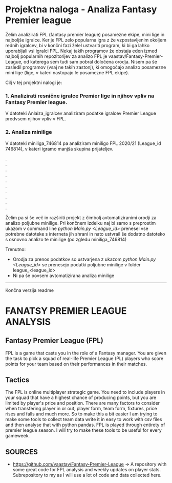 # Projektna naloga - Analiza Fantasy Premier league

Želim analizirati FPL (fantasy premier league) posamezne ekipe, mini lige in najboljše igralce. Ker je FPL  zelo popularna igra z že vzpostavljenim okoljem rednih igralcev, bi v končni fazi želel ustvariti program, ki bi ga lahko uporabljali vsi igralci FPL. Nekaj takih programov že obstaja eden izmed najbolj popularnih repozitorijev za analizo FPL je vaastav/Fantasy-Premier-League, od katerega sem tudi sam pobral določena orodja. Nisem pa še zasledil programov (vsaj ne takih zastonj), ki omogočajo analizo posamezne mini lige (lige, v kateri nastopajo le posamezne FPL ekipe).

Cilj v tej projektni nalogi je:
### 1. Analizirati resnične igralce Premier lige in njihov vpliv na Fantasy Premier league.

V datoteki Anlaiza_igralcev analiziram podatke igralcev Premier League predvsem njihov vpliv v FPL.

### 2. Analiza minilige

V datoteki miniliga_746814 pa analiziram miniligo FPL 2020/21 (League_id 746814), v kateri igramo manjša skupina prijateljev. 

.  
.  
.  
.  
.  
.  
.  
.  
.  
.  

Želim pa si še več in razširiti projekt  z čimbolj avtomatiziranimi orodji za analizo poljubne minilige. Pri končnem izdelku naj bi samo s preprostim ukazom v command line *python Main.py <League_id>* prenesel vse potrebne datoteke s interneta jih shrani in nato ustvrail še dodatno datoteko s osnovno analizo te minilige (po zgledu miniliga_746814)
 
Trenutno:
* Orodja za prenos podatkov so ustvarjena z ukazom *python Main.py <League_id>* se prenesejo podatki poljubne minilige v folder league_<league_id>
* Ni pa še povsem avtomatizirana analiza minilige
  

<hr>
Končna verzija readme    
  
# FANATSY PREMIER LEAGUE ANALYSIS

## Fantasy Premier League (FPL)
FPL is a game that casts you in the role of a Fantasy manager. You are given the task to pick a squad of real-life Premier League (PL) players who score points for your team based on their performances in their matches.

## Tactics
The FPL is online multiplayer strategic game. You need to include players in your squad that have a highest chance of producing points, but you are limited by player's price and position. There are many factors to consider when transfering player in or out, player form, team form, fixtures, price rises and falls and much more. So to make this a bit easier I am trying to make some tools to collect team data write it in easy to work with csv files and then analyse that with python pandas. FPL is played through entirety of premier league season. I will try to make these tools to be useful for every gameweek.

## SOURCES
 - https://github.com/vaastav/Fantasy-Premier-League  -> A repository with some great code for FPL analysis and weekly updates on player stats. Subrepository to my as I will use a lot of code and data collected here.
